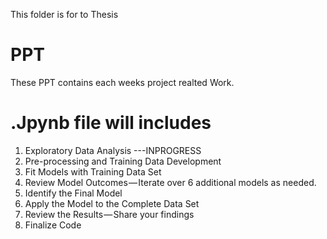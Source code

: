 
This folder is for  to Thesis 

# PPT 
These PPT contains each weeks project realted Work.

# .Jpynb file will includes 
1. Exploratory Data Analysis    ---INPROGRESS
2. Pre-processing and Training Data Development 
3. Fit Models with Training Data Set 
4. Review Model Outcomes — Iterate over 6 additional models as needed. 
5. Identify the Final Model 
6. Apply the Model to the Complete Data Set 
7. Review the Results — Share your findings 
8. Finalize Code  
